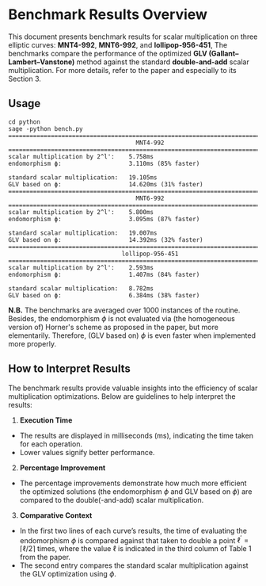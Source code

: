# Benchmark Results Overview

This document presents benchmark results for scalar multiplication on three elliptic curves: **MNT4-992**, **MNT6-992**, and **lollipop-956-451**, The benchmarks compare the performance of the optimized **GLV (Gallant–Lambert–Vanstone)** method against the standard **double-and-add** scalar multiplication. For more details, refer to the paper and especially to its Section 3.

## Usage

```shell
cd python
sage -python bench.py
================================================================================
                                    MNT4-992                                    
================================================================================
scalar multiplication by 2^l':    5.758ms
endomorphism ϕ:                   3.110ms (85% faster)

standard scalar multiplication:   19.105ms
GLV based on ϕ:                   14.620ms (31% faster)
================================================================================
                                    MNT6-992                                    
================================================================================
scalar multiplication by 2^l':    5.800ms
endomorphism ϕ:                   3.095ms (87% faster)

standard scalar multiplication:   19.007ms
GLV based on ϕ:                   14.392ms (32% faster)
================================================================================
                                lollipop-956-451                                 
================================================================================
scalar multiplication by 2^l':    2.593ms
endomorphism ϕ:                   1.407ms (84% faster)

standard scalar multiplication:   8.782ms
GLV based on ϕ:                   6.384ms (38% faster)
```

**N.B.** The benchmarks are averaged over 1000 instances of the routine. Besides, the endomorphism $\phi$ is not evaluated via (the homogeneous version of) Horner's scheme as proposed in the paper, but more elementarily. Therefore, (GLV based on) $\phi$ is even faster when implemented more properly.

## How to Interpret Results

The benchmark results provide valuable insights into the efficiency of scalar multiplication optimizations. Below are guidelines to help interpret the results:

1. **Execution Time**
  * The results are displayed in milliseconds (ms), indicating the time taken for each operation.
  * Lower values signify better performance.
2. **Percentage Improvement**
 * The percentage improvements demonstrate how much more efficient the optimized solutions (the endomorphism $\phi$ and GLV based on $\phi$) are compared to the double(-and-add) scalar multiplication.
3. **Comparative Context**
 * In the first two lines of each curve’s results, the time of evaluating the endomorphism $\phi$ is compared against that taken to double a point $\ell^\prime = \lceil \ell/2 \rceil$ times, where the value $\ell$ is indicated in the third column of Table 1 from the paper.
 * The second entry compares the standard scalar multiplication against the GLV optimization using $\phi$.
